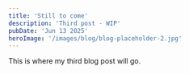 ```yaml
---
title: 'Still to come'
description: 'Third post - WIP'
pubDate: 'Jun 13 2025'
heroImage: '/images/blog/blog-placeholder-2.jpg'
---
```


This is where my third blog post will go.